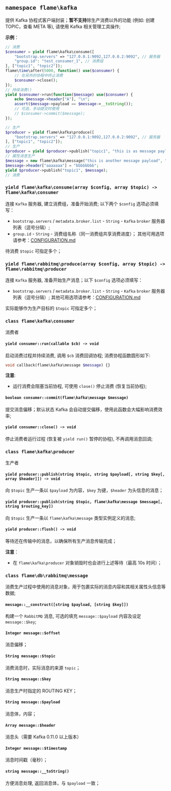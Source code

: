 ## `namespace flame\kafka`

提供 Kafka 协程式客户端封装；**暂不支持**除生产消费以外的功能 (例如: 创建 TOPIC，查看 META 等), 请使用 Kafka 相关管理工具操作;

**示例**：
``` PHP
// 消费
$consumer = yield flame\kafka\consume([
    "bootstrap.servers" => "127.0.0.1:9092,127.0.0.2:9092", // 服务器
    "group.id": "test_consumer_1", // 消费组
], ["topic1", "topic2"]);
flame\time\after(5000, function() use($consumer) {
	// 在另外的协程中终止消费
	$consumer->close();
});
// 持续消费()
yield $consumer->run(function($message) use($consumer) {
    echo $message->header["A"], "\n";
	assert($message->payload == $message->__toString());
    // 可选，手动提交时使用
	// $consumer->commit($message);
});

// 生产
$producer = yield flame\kafka\produce([
    "bootstrap.servers" => "127.0.0.1:9092,127.0.0.2:9092", // 服务器
], ["topic1", "topic2"]);
// 生产
$producer = yield $producer->publish("topic1", "this is as message payload", "this is the key");
// 属性消息生产
$message = new flame\kafka\message("this is another message payload", "this is the key");
$message->header["aaaaaaa"] = "bbbbbbbb";
yield $producer->publish("topic1", $message);
// 消费

```

### `yield flame\kafka\consume(array $config, array $topic) -> flame\kafka\consumer`
连接 `Kafka` 服务器, 建立消费组，准备开始消费; 以下两个 `$config` 选项必须填写：
* `bootstrap.servers` / `metadata.broker.list` - `String` - `Kafka` `broker` 服务器列表（逗号分隔）;
* `group.id` - `String` - 消费组名称（同一消费组共享消费进度）；
其他可用选项请参考：[CONFIGURATION.md](https://github.com/edenhill/librdkafka/blob/v0.11.6/CONFIGURATION.md)

待消费 `$topic` 可指定多个；


### `yield flame\rabbitmq\produce(array $config, array $topic) -> flame\rabbitmq\producer`
连接 `Kafka` 服务器, 准备开始生产消息；以下 `$config` 选项必须填写：
* `bootstrap.servers` / `metadata.broker.list` - `String` - `Kafka` `broker` 服务器列表（逗号分隔）;
其他可用选项请参考：[CONFIGURATION.md](https://github.com/edenhill/librdkafka/blob/v0.11.6/CONFIGURATION.md)

实际能够作为生产目标的 `$topic` 可指定多个；

### `class flame\kafka\consumer`
消费者

#### `yield consumer::run(callable $cb) -> void`
启动消费过程并持续消费, 调用 `$cb` 消费回调协程; 消费协程函数圆形如下:
``` PHP
void callback(flame\kafka\message $message) {}
```

**注意**:
* 运行消费会阻塞当前协程, 可使用 `close()` 停止消费 (恢复当前协程);

#### `boolean consumer::commit(flame\kafka\message $message)`
提交消息偏移；默认状态 Kafka 会自动提交偏移，使用此函数会大幅影响消费效率;

#### `yield consumer::close() -> void`
停止消费者运行过程 (恢复被 `yield run()` 暂停的协程), 不再调用消息回调;

### `class flame\kafka\producer`
生产者

#### `yield producer::publish(string $topic, string $payload[, string $key[, array $header]]) -> void`
向 `$topic` 生产一条以 `$payload` 为内容，`$key` 为键，`$header` 为头信息的消息；

#### `yield producer::publish(string $topic, flame\kafka\message $message[, string $routing_key])`
向 `$topic` 生产一条以 `flame\kafka\message` 类型实例定义的消息;

#### `yield producer::flush() -> void`
等待还在传输中的消息，以确保所有生产消息传输完成；

**注意**：
* 在 `flame\kafka\producer` 对象销毁时也会进行上述等待（最高 10s 时间）；

### `class flame\db\rabbitmq\message`
消费生产过程中使用的消息对象，用于包裹实际的消息内容和其相关属性头信息等数据;

#### `message::__construct([string $payload, [string $key]])`
构建一个 `RabbitMQ` 消息, 可选的填充 `message::$payload` 内容及设定 `message::$key`;

#### `Integer message::$offset`
消息偏移；

#### `String message::$topic`
消费消息时，实际消息的来源 `topic`；

#### `String message::$key`
消息生产时指定的 ROUTING KEY；

#### `String message::$payload`
消息体，内容；

#### `Array message::$header`
消息头（需要 Kafka 0.11.0 以上版本）

#### `Integer message::$timestamp`
消息时间戳（毫秒）；

#### `string message::__toString()`
方便消息处理, 返回消息体，与 `$payload` 一致；
